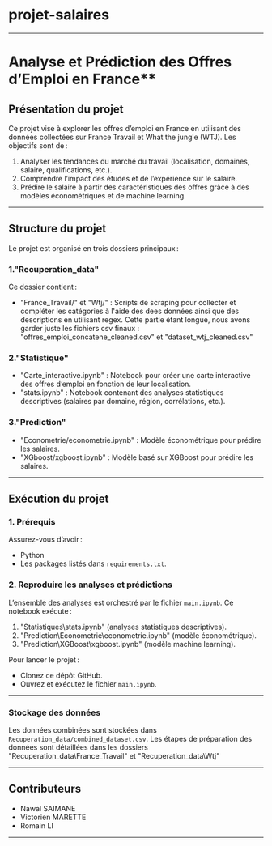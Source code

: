 # projet-salaires

---
# Analyse et Prédiction des Offres d’Emploi en France**
## Présentation du projet
Ce projet vise à explorer les offres d’emploi en France en utilisant des données collectées sur France Travail et What the jungle (WTJ). 
Les objectifs sont de :
1. Analyser les tendances du marché du travail (localisation, domaines, salaire, qualifications, etc.).
2. Comprendre l’impact des études et de l’expérience sur le salaire.
3. Prédire le salaire à partir des caractéristiques des offres grâce à des modèles économétriques et de machine learning.

---
## Structure du projet
Le projet est organisé en trois dossiers principaux :

### 1."Recuperation_data"
Ce dossier contient :
- "France_Travail/" et "Wtj/" : Scripts de scraping pour collecter et compléter les catégories à l'aide des dees données ainsi que des descriptions en utilisant regex. Cette partie étant longue, nous avons garder juste les fichiers csv finaux : "offres_emploi_concatene_cleaned.csv" et "dataset_wtj_cleaned.csv"

### 2."Statistique"
- "Carte_interactive.ipynb" : Notebook pour créer une carte interactive des offres d’emploi en fonction de leur localisation.
- "stats.ipynb" : Notebook contenant des analyses statistiques descriptives (salaires par domaine, région, corrélations, etc.).

### 3."Prediction"
- "Econometrie/econometrie.ipynb" : Modèle économétrique pour prédire les salaires.
- "XGboost/xgboost.ipynb" : Modèle basé sur XGBoost pour prédire les salaires.

---

## Exécution du projet

### 1. Prérequis
Assurez-vous d’avoir :
- Python
- Les packages listés dans `requirements.txt`.

### **2. Reproduire les analyses et prédictions**
L’ensemble des analyses est orchestré par le fichier `main.ipynb`. Ce notebook exécute :
1. "Statistiques\stats.ipynb" (analyses statistiques descriptives).
2. "Prediction\Econometrie\econometrie.ipynb" (modèle économétrique).
3. "Prediction\XGBoost\xgboost.ipynb" (modèle machine learning).

Pour lancer le projet :
- Clonez ce dépôt GitHub.
- Ouvrez et exécutez le fichier `main.ipynb`.

---

### Stockage des données
Les données combinées sont stockées dans `Recuperation_data/combined_dataset.csv`. Les étapes de préparation des données sont détaillées dans les dossiers "Recuperation_data\France_Travail\" et "Recuperation_data\Wtj\"

---

## Contributeurs
- Nawal SAIMANE
- Victorien MARETTE
- Romain LI 
---
